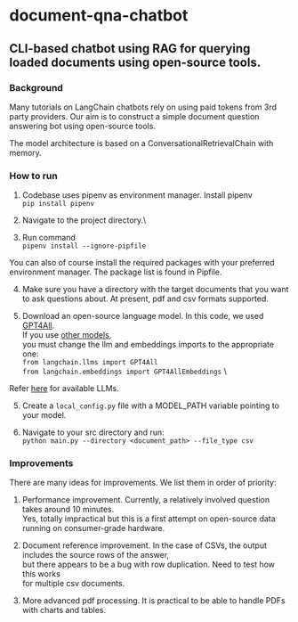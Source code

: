 # document-qna-chatbot
## CLI-based chatbot using RAG for querying loaded documents using open-source tools.

### Background
Many tutorials on LangChain chatbots rely on using paid tokens from 3rd party providers.
Our aim is to construct a simple document question answering bot using open-source
tools.

The model architecture is based on a ConversationalRetrievalChain with memory.

### How to run
1. Codebase uses pipenv as environment manager.  Install pipenv\
`pip install pipenv`

2. Navigate to the project directory.\

3. Run command\
`pipenv install --ignore-pipfile`

You can also of course install the required packages with your preferred
environment manager.  The package list is found in Pipfile.

4. Make sure you have a directory with the target documents that you want to
ask questions about.  At present, pdf and csv formats supported.

5. Download an open-source language model.
In this code, we used [GPT4All](https://gpt4all.io/index.html). \
If you use [other models](https://python.langchain.com/docs/guides/local_llms#llms), \
you must change the llm and embeddings imports to the appropriate one: \
`from langchain.llms import GPT4All` \
`from langchain.embeddings import GPT4AllEmbeddings` \

Refer [here](https://api.python.langchain.com/en/latest/api_reference.html#module-langchain.llms) for available LLMs.

5. Create a `local_config.py` file with a MODEL_PATH variable pointing to your model.

6. Navigate to your src directory and run: \
`python main.py --directory <document_path> --file_type csv`

### Improvements
There are many ideas for improvements.  We list them in order of priority:

1. Performance improvement.
Currently, a relatively involved question takes around 10 minutes. \
Yes, totally impractical but this is a first attempt on open-source data running
on consumer-grade hardware.

2. Document reference improvement.
In the case of CSVs, the output includes the source rows of the answer, \
but there appears to be a bug with row duplication.  Need to test how this works \
for multiple csv documents.

3. More advanced pdf processing.
It is practical to be able to handle PDFs with charts and tables.




